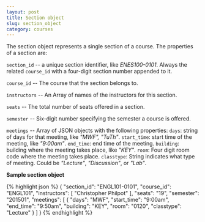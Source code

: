 ```yaml
---
layout: post
title: Section object
slug: section_object
category: courses
---
```


The section object represents a single section of a course. The properties of a section are:

`section_id` -- a unique section identifier, like *ENES100-0101*. Always the related `course_id` with a four-digit section number appended to it. 

`course_id` -- The course that the section belongs to.

`instructors` -- An Array of names of the instructors for this section.

`seats` -- The total number of seats offered in a section.

`semester` -- Six-digit number specifying the semester a course is offered.

`meetings` -- Array of JSON objects with the following properties: 
  `days`: string of days for that meeting, like *"MWF", "TuTh"*.
  `start_time`: start time of the meeting, like *"9:00am"*.
  `end_time`: end time of the meeting.
  `building`: building where the meeting takes place, like *"KEY"*.
  `room`: Four digit room code where the meeting takes place.
  `classtype`: String indicates what type of meeting. Could be *"Lecture"*, *"Discussion"*, or *"Lab"*.

<!-- EXAMPLE -->
**Sample section object**

{% highlight json %}
{
  "section_id": "ENGL101-0101",
  "course_id": "ENGL101",
  "instructors": [
    "Christopher Philpot"
  ],
  "seats": "19",
  "semester": "201501",
  "meetings": [
    {
      "days": "MWF",
      "start_time": "9:00am",
      "end_time": "9:50am",
      "building": "KEY",
      "room": "0120",
      "classtype": "Lecture"
    }
  ]
}
{% endhighlight %}

<!-- END -->
